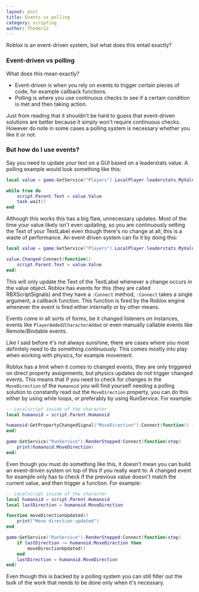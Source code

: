 ```yaml
---
layout: post
title: Events vs polling
category: scripting
author: Thodor12
---
```


Roblox is an event-driven system, but what does this entail exactly?

### Event-driven vs polling
What does this mean exactly?

- Event-driven is when you rely on events to trigger certain pieces of code, for example callback functions.
- Polling is where you use continuous checks to see if a certain condition is met and then taking action.

Just from reading that it shouldn't be hard to guess that event-driven solutions are better because it simply won't require continuous checks.
However do note in some cases a polling system is necessary whether you like it or not.

### But how do I use events?
Say you need to update your text on a GUI based on a leaderstats value.
A polling example would look something like this:

```lua
local value = game:GetService("Players").LocalPlayer.leaderstats.MyValue

while true do
    script.Parent.Text = value.Value
    task.wait()
end
```

Although this works this has a big flaw, unnecessary updates. Most of the time your value likely isn't even updating, so you are continuously
setting the Text of your TextLabel even though there's no change at all, this is a waste of performance.
An event driven system can fix it by doing this:

```lua
local value = game:GetService("Players").LocalPlayer.leaderstats.MyValue

value.Changed:Connect(function()
    script.Parent.Text = value.Value
end)
```

This will only update the Text of the TextLabel whenever a change occurs in the value object. Roblox has events for this (they are called RBXScriptSignals)
and they have a `:Connect` method, `:Connect` takes a single argument, a callback function.
This function is fired by the Roblox engine whenever the event is fired either internally or by other means.

Events come in all sorts of forms, be it changed listeners on instances, events like `PlayerAdded`/`CharacterAdded` or even manually callable events like Remote/Bindable events.

Like I said before it's not always sunshine, there are cases where you most definitely need to do something continuously.
This comes mostly into play when working with physics, for example movement.

Roblox has a limit when it comes to changed events, they are only triggered on direct property assignments, but physics updates do not trigger changed events.
This means that if you need to check for changes in the `MoveDirection` of the `Humanoid` you will find yourself needing a polling solution to constantly
read out the `MoveDirection` property, you can do this either by using while loops, or preferably by using RunService.
For example:

```lua
-- Localscript inside of the character
local humanoid = script.Parent.Humanoid

humanoid:GetPropertyChangedSignal("MoveDirection"):Connect(function() -- this will never fire because it's updated through physics
end)

game:GetService("RunService").RenderStepped:Connect(function(step)
    print(humanoid.MoveDirection)
end)
```

Even though you must do something like this, it doesn't mean you can build an event-driven system on top of this if you really want to.
A changed event for example only has to check if the previous value doesn't match the current value, and then trigger a function.
For example:

```lua
-- Localscript inside of the character
local humanoid = script.Parent.Humanoid
local lastDirection = humanoid.MoveDirection

function moveDirectionUpdated()
    print("Move direction updated")
end

game:GetService("RunService").RenderStepped:Connect(function(step)
    if lastDirection ~= humanoid.MoveDirection then
        moveDirectionUpdated()
    end
    lastDirection = humanoid.MoveDirection
end)
```

Even though this is backed by a polling system you can still filter out the bulk of the work that needs to be done only when it's necessary.